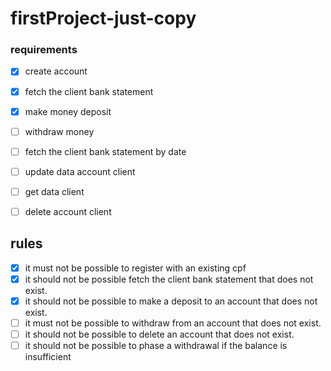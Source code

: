 # firstProject-just-copy

### requirements

- [x] create account
- [x] fetch the client bank statement
- [x] make money deposit
- [ ] withdraw money
- [ ] fetch the client bank statement by date
- [ ] update data account client
- [ ] get data client
- [ ] delete account client


## rules

- [x] it must not be possible to register with an existing cpf
- [x] it should not be possible fetch the client bank statement that does not exist.
- [x] it should not be possible to make a deposit to an account that does not exist.
- [ ] it must not be possible to withdraw from an account that does not exist.
- [ ] it should not be possible to delete an account that does not exist.
- [ ] it should not be possible to phase a withdrawal if the balance is insufficient
